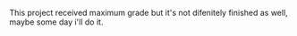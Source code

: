 This project received maximum grade but it's not difenitely finished as well, maybe some day i'll do it.
